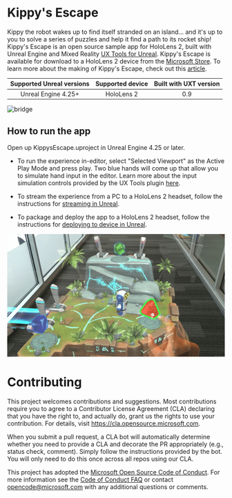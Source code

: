 # Kippy's Escape

Kippy the robot wakes up to find itself stranded on an island… and it's up to you to solve a series of puzzles and help it find a path to its rocket ship! Kippy's Escape is an open source sample app for HoloLens 2, built with Unreal Engine and Mixed Reality [UX Tools for Unreal](https://aka.ms/uxt-unreal). Kippy's Escape is available for download to a HoloLens 2 device from the [Microsoft Store](https://www.microsoft.com/p/kippys-escape/9nbd7gl86vkd). To learn more about the making of Kippy's Escape, check out this [article](https://aka.ms/KippysEscape). 

Supported Unreal versions | Supported device | Built with UXT version
:-----------------: | :----------------: | :----------------------:
Unreal Engine 4.25+ | HoloLens 2 | 0.9


![bridge](Images/Bridge.gif)

## How to run the app

Open up KippysEscape.uproject in Unreal Engine 4.25 or later. 

* To run the experience in-editor, select "Selected Viewport" as the Active Play Mode and press play. Two blue hands will come up that allow you to simulate hand input in the editor. Learn more about the input simulation controls provided by the UX Tools plugin [here](https://microsoft.github.io/MixedReality-UXTools-Unreal/version/public/0.9.x/Docs/InputSimulation.html). 

* To stream the experience from a PC to a HoloLens 2 headset, follow the instructions for [streaming in Unreal](https://docs.microsoft.com/en-us/windows/mixed-reality/unreal-streaming).

* To package and deploy the app to a HoloLens 2 headset, follow the instructions for [deploying to device in Unreal](https://docs.microsoft.com/en-us/windows/mixed-reality/unreal-deploying).

![gems](Images/KE-Gems.gif)

# Contributing

This project welcomes contributions and suggestions.  Most contributions require you to agree to a
Contributor License Agreement (CLA) declaring that you have the right to, and actually do, grant us
the rights to use your contribution. For details, visit https://cla.opensource.microsoft.com.

When you submit a pull request, a CLA bot will automatically determine whether you need to provide
a CLA and decorate the PR appropriately (e.g., status check, comment). Simply follow the instructions
provided by the bot. You will only need to do this once across all repos using our CLA.

This project has adopted the [Microsoft Open Source Code of Conduct](https://opensource.microsoft.com/codeofconduct/).
For more information see the [Code of Conduct FAQ](https://opensource.microsoft.com/codeofconduct/faq/) or
contact [opencode@microsoft.com](mailto:opencode@microsoft.com) with any additional questions or comments.
